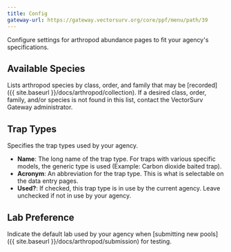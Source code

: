 ```yaml
---
title: Config
gateway-url: https://gateway.vectorsurv.org/core/ppf/menu/path/39
---
```


Configure settings for arthropod abundance pages to fit your agency's specifications.

## Available Species

Lists arthropod species by class, order, and family that may be [recorded]({{ site.baseurl }}/docs/arthropod/collection). If a desired class, order, family, and/or species is not found in this list, contact the VectorSurv Gateway administrator.

## Trap Types

Specifies the trap types used by your agency.

- **Name**: The long name of the trap type. For traps with various specific models, the generic type is used (Example: Carbon dioxide baited trap).
- **Acronym**: An abbreviation for the trap type. This is what is selectable on the data entry pages.
- **Used?**: If checked, this trap type is in use by the current agency. Leave unchecked if not in use by your agency.

## Lab Preference

Indicate the default lab used by your agency when [submitting new pools]({{ site.baseurl }}/docs/arthropod/submission) for testing.
